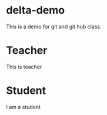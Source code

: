 # delta-demo
This is a demo for git and git hub class.

# Teacher
This is teacher

# Student
I am a student 